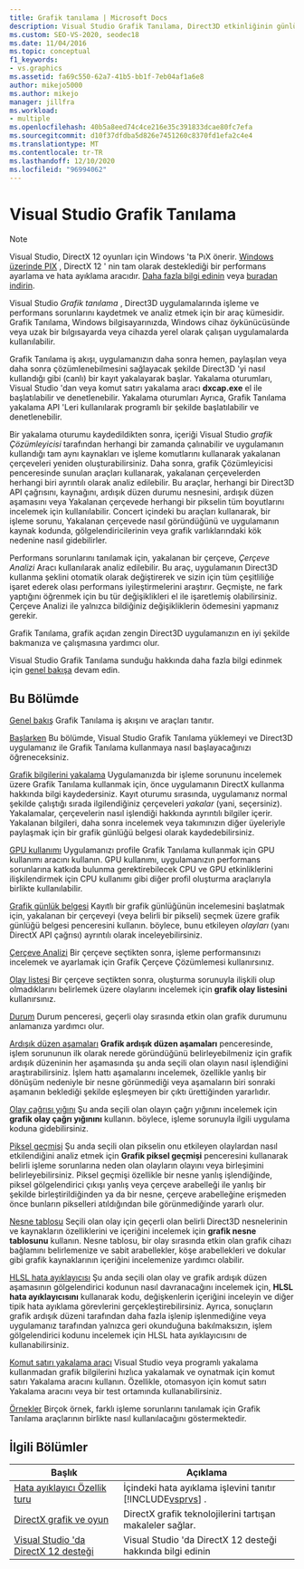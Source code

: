 ```yaml
---
title: Grafik tanılama | Microsoft Docs
description: Visual Studio Grafik Tanılama, Direct3D etkinliğinin günlüğe kaydedilmesi ve çözümlenmesi için bir araç kümesidir. İşleme ve performans sorunlarını gidermek için bunları kullanın.
ms.custom: SEO-VS-2020, seodec18
ms.date: 11/04/2016
ms.topic: conceptual
f1_keywords:
- vs.graphics
ms.assetid: fa69c550-62a7-41b5-bb1f-7eb04af1a6e8
author: mikejo5000
ms.author: mikejo
manager: jillfra
ms.workload:
- multiple
ms.openlocfilehash: 40b5a8eed74c4ce216e35c391833dcae80fc7efa
ms.sourcegitcommit: d10f37dfdba5d826e7451260c8370fd1efa2c4e4
ms.translationtype: MT
ms.contentlocale: tr-TR
ms.lasthandoff: 12/10/2020
ms.locfileid: "96994062"
---
```

# <a name="visual-studio-graphics-diagnostics"></a>Visual Studio Grafik Tanılama
>[!NOTE]
> Visual Studio, DirectX 12 oyunları için Windows 'ta PıX önerir. [Windows üzerinde PIX](https://aka.ms/PIXonWindows) , DirectX 12 ' nin tam olarak desteklediği bir performans ayarlama ve hata ayıklama aracıdır. [Daha fazla bilgi edinin](visual-studio-graphics-diagnostics-directx-12.md) veya [buradan indirin](https://aka.ms/downloadPIX).

Visual Studio *Grafik tanılama* , Direct3D uygulamalarında işleme ve performans sorunlarını kaydetmek ve analiz etmek için bir araç kümesidir. Grafik Tanılama, Windows bilgisayarınızda, Windows cihaz öykünücüsünde veya uzak bir bılgısayarda veya cihazda yerel olarak çalışan uygulamalarda kullanılabilir.

 Grafik Tanılama iş akışı, uygulamanızın daha sonra hemen, paylaşılan veya daha sonra çözümlenebilmesini sağlayacak şekilde Direct3D 'yi nasıl kullandığı gibi (canlı) bir kayıt yakalayarak başlar. Yakalama oturumları, Visual Studio 'dan veya komut satırı yakalama aracı **dxcap.exe** el ile başlatılabilir ve denetlenebilir. Yakalama oturumları Ayrıca, Grafik Tanılama yakalama API 'Leri kullanılarak programlı bir şekilde başlatılabilir ve denetlenebilir.

 Bir yakalama oturumu kaydedildikten sonra, içeriği Visual Studio *grafik Çözümleyicisi* tarafından herhangi bir zamanda çalınabilir ve uygulamanın kullandığı tam aynı kaynakları ve işleme komutlarını kullanarak yakalanan çerçeveleri yeniden oluşturabilirsiniz. Daha sonra, grafik Çözümleyicisi penceresinde sunulan araçları kullanarak, yakalanan çerçevelerden herhangi biri ayrıntılı olarak analiz edilebilir. Bu araçlar, herhangi bir Direct3D API çağrısını, kaynağını, ardışık düzen durumu nesnesini, ardışık düzen aşamasını veya Yakalanan çerçevede herhangi bir pikselin tüm boyutlarını incelemek için kullanılabilir. Concert içindeki bu araçları kullanarak, bir işleme sorunu, Yakalanan çerçevede nasıl göründüğünü ve uygulamanın kaynak kodunda, gölgelendiricilerinin veya grafik varlıklarındaki kök nedenine nasıl gidebilirler.

 Performans sorunlarını tanılamak için, yakalanan bir çerçeve, *Çerçeve Analizi* Aracı kullanılarak analiz edilebilir. Bu araç, uygulamanın Direct3D kullanma şeklini otomatik olarak değiştirerek ve sizin için tüm çeşitliliğe işaret ederek olası performans iyileştirmelerini araştırır. Geçmişte, ne fark yaptığını öğrenmek için bu tür değişiklikleri el ile işaretlemiş olabilirsiniz. Çerçeve Analizi ile yalnızca bildiğiniz değişikliklerin ödemesini yapmanız gerekir.

 Grafik Tanılama, grafik açıdan zengin Direct3D uygulamanızın en iyi şekilde bakmanıza ve çalışmasına yardımcı olur.

 Visual Studio Grafik Tanılama sunduğu hakkında daha fazla bilgi edinmek için [genel bakışa](overview-of-visual-studio-graphics-diagnostics.md) devam edin.

## <a name="in-this-section"></a>Bu Bölümde
 [Genel bakış](overview-of-visual-studio-graphics-diagnostics.md) Grafik Tanılama iş akışını ve araçları tanıtır.

 [Başlarken](getting-started-with-visual-studio-graphics-diagnostics.md) Bu bölümde, Visual Studio Grafik Tanılama yüklemeyi ve Direct3D uygulamanız ile Grafik Tanılama kullanmaya nasıl başlayacağınızı öğreneceksiniz.

 [Grafik bilgilerini yakalama](capturing-graphics-information.md) Uygulamanızda bir işleme sorununu incelemek üzere Grafik Tanılama kullanmak için, önce uygulamanın DirectX kullanma hakkında bilgi kaydedersiniz. Kayıt oturumu sırasında, uygulamanız normal şekilde çalıştığı sırada ilgilendiğiniz çerçeveleri *yakalar* (yani, seçersiniz). Yakalamalar, çerçevelerin nasıl işlendiği hakkında ayrıntılı bilgiler içerir. Yakalanan bilgileri, daha sonra incelemek veya takımınızın diğer üyeleriyle paylaşmak için bir grafik günlüğü belgesi olarak kaydedebilirsiniz.

 [GPU kullanımı](../../profiling/gpu-usage.md) Uygulamanızı profile Grafik Tanılama kullanmak için GPU kullanımı aracını kullanın. GPU kullanımı, uygulamanızın performans sorunlarına katkıda bulunma gerektirebilecek CPU ve GPU etkinliklerini ilişkilendirmek için CPU kullanımı gibi diğer profil oluşturma araçlarıyla birlikte kullanılabilir.

 [Grafik günlük belgesi](graphics-log-document.md) Kayıtlı bir grafik günlüğünün incelemesini başlatmak için, yakalanan bir çerçeveyi (veya belirli bir pikseli) seçmek üzere grafik günlüğü belgesi penceresini kullanın. böylece, bunu etkileyen *olayları* (yanı DirectX API çağrısı) ayrıntılı olarak inceleyebilirsiniz.

 [Çerçeve Analizi](graphics-frame-analysis.md) Bir çerçeve seçtikten sonra, işleme performansınızı incelemek ve ayarlamak için Grafik Çerçeve Çözümlemesi kullanırsınız.

 [Olay listesi](graphics-event-list.md) Bir çerçeve seçtikten sonra, oluşturma sorunuyla ilişkili olup olmadıklarını belirlemek üzere olaylarını incelemek için **grafik olay listesini** kullanırsınız.

 [Durum](graphics-state.md) Durum penceresi, geçerli olay sırasında etkin olan grafik durumunu anlamanıza yardımcı olur.

 [Ardışık düzen aşamaları](graphics-pipeline-stages.md) **Grafik ardışık düzen aşamaları** penceresinde, işlem sorununun ilk olarak nerede göründüğünü belirleyebilmeniz için grafik ardışık düzeninin her aşamasında şu anda seçili olan olayın nasıl işlendiğini araştırabilirsiniz. İşlem hattı aşamalarını incelemek, özellikle yanlış bir dönüşüm nedeniyle bir nesne görünmediği veya aşamaların biri sonraki aşamanın beklediği şekilde eşleşmeyen bir çıktı ürettiğinden yararlıdır.

 [Olay çağrısı yığını](graphics-event-call-stack.md) Şu anda seçili olan olayın çağrı yığınını incelemek için **grafik olay çağrı yığınını** kullanın. böylece, işleme sorunuyla ilgili uygulama koduna gidebilirsiniz.

 [Piksel geçmişi](graphics-pixel-history.md) Şu anda seçili olan pikselin onu etkileyen olaylardan nasıl etkilendiğini analiz etmek için **Grafik piksel geçmişi** penceresini kullanarak belirli işleme sorunlarına neden olan olayların olayını veya birleşimini belirleyebilirsiniz. Piksel geçmişi özellikle bir nesne yanlış işlendiğinde, piksel gölgelendirici çıkışı yanlış veya çerçeve arabelleği ile yanlış bir şekilde birleştirildiğinden ya da bir nesne, çerçeve arabelleğine erişmeden önce bunların pikselleri atıldığından bile görünmediğinde yararlı olur.

 [Nesne tablosu](graphics-object-table.md) Seçili olan olay için geçerli olan belirli Direct3D nesnelerinin ve kaynakların özelliklerini ve içeriğini incelemek için **grafik nesne tablosunu** kullanın. Nesne tablosu, bir olay sırasında etkin olan grafik cihazı bağlamını belirlemenize ve sabit arabellekler, köşe arabellekleri ve dokular gibi grafik kaynaklarının içeriğini incelemenize yardımcı olabilir.

 [HLSL hata ayıklayıcısı](hlsl-shader-debugger.md) Şu anda seçili olan olay ve grafik ardışık düzen aşamasının gölgelendirici kodunun nasıl davranacağını incelemek için, **HLSL hata ayıklayıcısını** kullanarak kodu, değişkenlerin içeriğini inceleyin ve diğer tipik hata ayıklama görevlerini gerçekleştirebilirsiniz. Ayrıca, sonuçların grafik ardışık düzeni tarafından daha fazla işlenip işlenmediğine veya uygulamanız tarafından yalnızca geri okunduğuna bakılmaksızın, işlem gölgelendirici kodunu incelemek için HLSL hata ayıklayıcısını de kullanabilirsiniz.

 [Komut satırı yakalama aracı](command-line-capture-tool.md) Visual Studio veya programlı yakalama kullanmadan grafik bilgilerini hızlıca yakalamak ve oynatmak için komut satırı Yakalama aracını kullanın. Özellikle, otomasyon için komut satırı Yakalama aracını veya bir test ortamında kullanabilirsiniz.

 [Örnekler](graphics-diagnostics-examples.md) Birçok örnek, farklı işleme sorunlarını tanılamak için Grafik Tanılama araçlarının birlikte nasıl kullanılacağını göstermektedir.

## <a name="related-sections"></a>İlgili Bölümler

| Başlık | Açıklama |
| - | - |
| [Hata ayıklayıcı Özellik turu](../debugger-feature-tour.md) | İçindeki hata ayıklama işlevini tanıtır [!INCLUDE[vsprvs](../../code-quality/includes/vsprvs_md.md)] . |
| [DirectX grafik ve oyun](/windows/win32/directx) | DirectX grafik teknolojilerini tartışan makaleler sağlar. |
| [Visual Studio 'da DirectX 12 desteği](visual-studio-graphics-diagnostics-directx-12.md) | Visual Studio 'da DirectX 12 desteği hakkında bilgi edinin |
